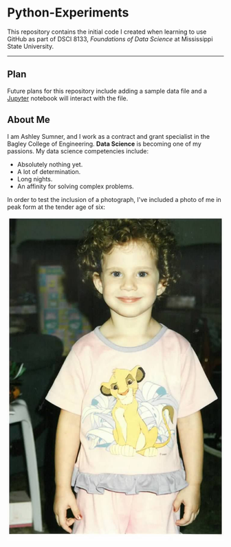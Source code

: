 <h1>Python-Experiments</h1>
This repository contains the initial code I created when learning to use GitHub as part of DSCI 8133, <i>Foundations of Data Science</i> at Mississippi State University.

____________

<h2>Plan</h2>
Future plans for this repository include adding a sample data file and a <a href="https://jupyter.org/ ">Jupyter</a> notebook will interact with the file.
<h2>About Me</h2>
I am Ashley Sumner, and I work as a contract and grant specialist in the Bagley College of Engineering. <b>Data Science</b> is becoming one of my passions.
My data science competencies include:
<ul>
  <li>Absolutely nothing yet.</li>
  <li>A lot of determination.</li>
  <li>Long nights.</li>
  <li>An affinity for solving complex problems.</li>
</ul>
In order to test the inclusion of a photograph, I've included a photo of me in peak form at the tender age of six:

![00-pdR39F-Nso6mDAs1RRZSzSBnnRLwz7o_Ugjk5aGu8b6Sxu2dbPV_zvJ_Wk1yfasJ.jpg](https://github.com/Adcardenas91/Python-Experiments/blob/c23e42f3f898623c369dfae3db19a24b66506a4e/00-pdR39F-Nso6mDAs1RRZSzSBnnRLwz7o_Ugjk5aGu8b6Sxu2dbPV_zvJ_Wk1yfasJ.jpg)
